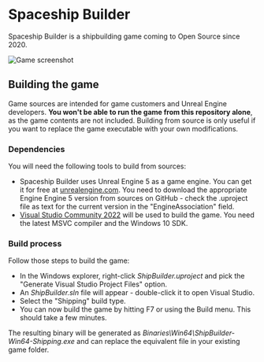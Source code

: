 # Spaceship Builder

Spaceship Builder is a shipbuilding game coming to Open Source since 2020.




![Game screenshot](https://shipbuilder.com/gallery_data/2.jpg)

## Building the game

Game sources are intended for game customers and Unreal Engine developers. **You won't be able to run the game from this repository alone**, as the game contents are not included. Building from source is only useful if you want to replace the game executable with your own modifications.

### Dependencies
You will need the following tools to build from sources:

* Spaceship Builder uses Unreal Engine 5 as a game engine. You can get it for free at [unrealengine.com](http://unrealengine.com). You need to download the appropriate Engine Engine 5 version from sources on GitHub - check the .uproject file as text for the current version in the "EngineAssociation" field.
* [Visual Studio Community 2022](https://www.visualstudio.com/downloads) will be used to build the game. You need the latest MSVC compiler and the Windows 10 SDK.

### Build process
Follow those steps to build the game:

* In the Windows explorer, right-click *ShipBuilder.uproject* and pick the "Generate Visual Studio Project Files" option.
* An *ShipBuilder.sln* file will appear - double-click it to open Visual Studio.
* Select the "Shipping" build type.
* You can now build the game by hitting F7 or using the Build menu. This should take a few minutes.

The resulting binary will be generated as *Binaries\Win64\ShipBuilder-Win64-Shipping.exe* and can replace the equivalent file in your existing game folder.
